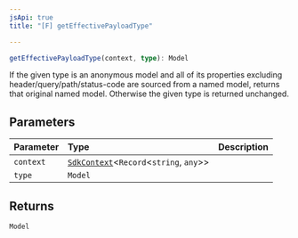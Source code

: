 ```yaml
---
jsApi: true
title: "[F] getEffectivePayloadType"

---
```

```ts
getEffectivePayloadType(context, type): Model
```

If the given type is an anonymous model and all of its properties excluding
header/query/path/status-code are sourced from a named model, returns that original named model.
Otherwise the given type is returned unchanged.

## Parameters

| Parameter | Type | Description |
| :------ | :------ | :------ |
| `context` | [`SdkContext`](../interfaces/SdkContext.md)<`Record`<`string`, `any`\>\> |  |
| `type` | `Model` |  |

## Returns

`Model`
